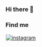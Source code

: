 ### Hi there 👋

### Find me 
<p>
    <a href="https://instagram.com/math.srego/">
        <img src="/math09/resources/instagram.svg" alt="instagram" style="vertical-align:top; margin:1px"/>
    </a>
</p>

<style>
    
</style>
<!--
**Math09/math09** is a ✨ _special_ ✨ repository because its `README.md` (this file) appears on your GitHub profile.

Here are some ideas to get you started:

- 🔭 I’m currently working on ...
- 🌱 I’m currently learning ...
- 👯 I’m looking to collaborate on ...
- 🤔 I’m looking for help with ...
- 💬 Ask me about ...
- 📫 How to reach me: ...
- 😄 Pronouns: ...
- ⚡ Fun fact: ...
-->

